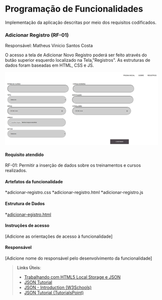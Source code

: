 # Programação de Funcionalidades

Implementação da aplicação descritas por meio dos requisitos codificados. 


### Adicionar Registro (RF-01)

Responsável: Matheus Vinicio Santos Costa

O acesso a tela de Adicionar Novo Registro poderá ser feito através do butão superior esquerdo localizado na Tela,"Registros". As estruturas de dados foram baseadas em HTML, CSS e JS.

![Tela adicionar registro](https://github.com/ICEI-PUC-Minas-PMV-ADS/pmv-ads-2023-2-e1-proj-web-t7-controle-de-horas-de-treinamento/blob/main/documentos/img/Tela%20adicionar%20registro.png)


#### Requisito atendido

RF-01: Permitir a inserção de dados sobre os treinamentos e cursos realizados.


#### Artefatos da funcionalidade

*adicionar-registro.css
*adicionar-registro.html
*adicionar-registro.js


#### Estrutura de Dados

*[adicionar-egistro.html](https://github.com/ICEI-PUC-Minas-PMV-ADS/pmv-ads-2023-2-e1-proj-web-t7-controle-de-horas-de-treinamento/blob/main/codigo-fonte/area-logada/adicionar-registro/adicionar-registro.html)


#### Instruções de acesso

[Adicione as orientações de acesso à funcionalidade]


#### Responsável

[Adicione nome do responsável pelo desenvolvimento da funcionalidade]




> **Links Úteis**:
> - [Trabalhando com HTML5 Local Storage e JSON](https://www.devmedia.com.br/trabalhando-com-html5-local-storage-e-json/29045)
> - [JSON Tutorial](https://www.w3resource.com/JSON)
> - [JSON - Introduction (W3Schools)](https://www.w3schools.com/js/js_json_intro.asp)
> - [JSON Tutorial (TutorialsPoint)](https://www.tutorialspoint.com/json/index.htm)

